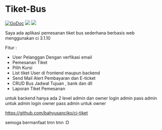 # Tiket-Bus

[![GoDoc](https://godoc.org/github.com/tj/go-config?status.svg)](https://godoc.org/github.com/tj/go-config)
![](https://img.shields.io/badge/license-MIT-blue.svg)
![](https://img.shields.io/badge/status-stable-green.svg)

Saya ada aplikasi pemesanan tiket bus sederhana berbasis web menggunakan ci 3.1.10

Fitur :

- User Pelanggan Dengan verfikasi email
- Pemesanan Tiket 
- Pilih Kursi 
- List tiket User di frontend maupun backend
- Send Mail Alert Pembayaran dan E-ticket 
- CRUD Bus Jadwal Tujuan , bank dan dll
- Laporan Tiket Pemesanan

untuk backend hanya ada 2 level admin dan owner
login admin pass admin untuk admin
login owner pass admin untuk owner

https://github.com/bahyusanciko/ci-tiket

semoga bermanfaat tmn tmn :D
